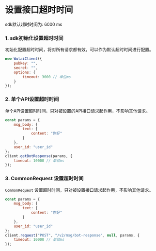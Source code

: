 # 设置接口超时时间
sdk默认超时时间为: 6000 ms
### 1. sdk初始化设置超时时间
初始化配置超时时间，将对所有请求都有效，可以作为默认超时时间进行配置。
```js
new WulaiClient({
    pubkey: "",
    secret: "",
    options: {
        timeout: 3000 // 单位ms
    }
});
```

### 2. 单个API设置超时时间
单个API设置超时时间，只对被设置的API接口请求起作用，不影响其他请求。
```js
const params = {
    msg_body: {
        text: {
            content: "你好"
        }
    },
    user_id: "user_id"
};
client.getBotResponse(params, {
    timeout: 10000 // 单位ms
});
```

### 3. CommonRequest 设置超时时间
`CommonRequest` 设置超时时间，只对被设置接口请求起作用，不影响其他请求。
```js
const params = {
    msg_body: {
        text: {
            content: "你好"
        }
    },
    user_id: "user_id"
};
client.request("POST", "/v2/msg/bot-response", null, params, {
    timeout: 10000 // 单位ms
});
```
